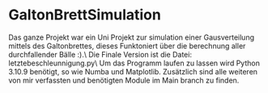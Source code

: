 # GaltonBrettSimulation
Das ganze Projekt war ein Uni Projekt zur simulation einer Gausverteilung mittels des Galtonbrettes, dieses Funktoniert
über die berechnung aller durchfallender Bälle :).\\
Die Finale Version ist die Datei: letztebeschleunnigung.py\\
Um das Programm laufen zu lassen wird Python 3.10.9 benötigt, so wie Numba und Matplotlib. Zusätzlich sind alle weiteren von mir verfassten und benötigten Module im Main branch zu finden. 
